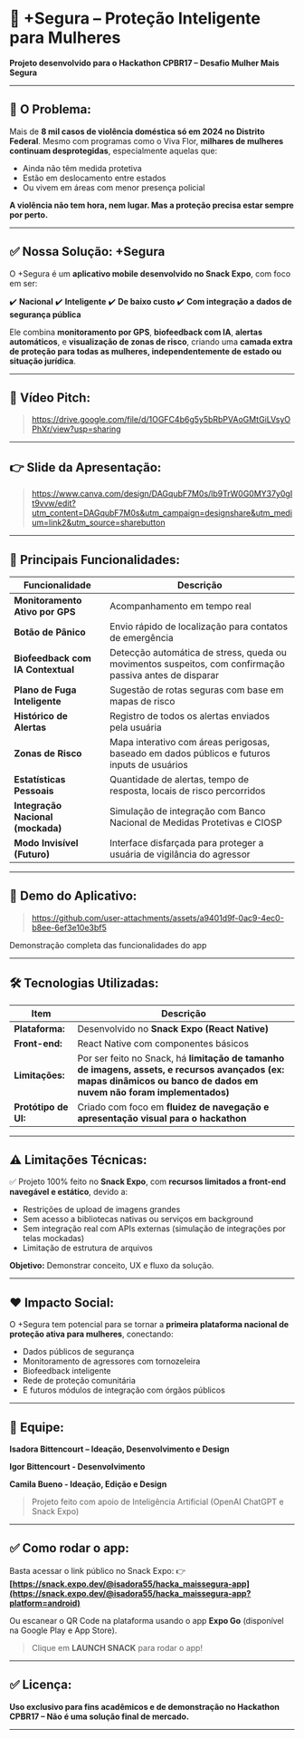 # 📱 +Segura – Proteção Inteligente para Mulheres

**Projeto desenvolvido para o Hackathon CPBR17 – Desafio Mulher Mais Segura**

---

## 🚩 O Problema:

Mais de **8 mil casos de violência doméstica só em 2024 no Distrito Federal**.
Mesmo com programas como o Viva Flor, **milhares de mulheres continuam desprotegidas**, especialmente aquelas que:

* Ainda não têm medida protetiva
* Estão em deslocamento entre estados
* Ou vivem em áreas com menor presença policial

**A violência não tem hora, nem lugar. Mas a proteção precisa estar sempre por perto.**

---

## ✅ Nossa Solução: +Segura

O +Segura é um **aplicativo mobile desenvolvido no Snack Expo**, com foco em ser:

✔️ **Nacional**
✔️ **Inteligente**
✔️ **De baixo custo**
✔️ **Com integração a dados de segurança pública**

Ele combina **monitoramento por GPS**, **biofeedback com IA**, **alertas automáticos**, e **visualização de zonas de risco**, criando uma **camada extra de proteção para todas as mulheres, independentemente de estado ou situação jurídica**.

---

## 🎥 Vídeo Pitch:

> https://drive.google.com/file/d/1OGFC4b6g5y5bRbPVAoGMtGiLVsyOPhXr/view?usp=sharing

---

## 👉 Slide da Apresentação:

> https://www.canva.com/design/DAGqubF7M0s/lb9TrW0G0MY37y0gIt9vvw/edit?utm_content=DAGqubF7M0s&utm_campaign=designshare&utm_medium=link2&utm_source=sharebutton

---
## 🚀 Principais Funcionalidades:

| Funcionalidade                    | Descrição                                                                                               |
| --------------------------------- | ------------------------------------------------------------------------------------------------------- |
| **Monitoramento Ativo por GPS**   | Acompanhamento em tempo real                                                                            |
| **Botão de Pânico**               | Envio rápido de localização para contatos de emergência                                                 |
| **Biofeedback com IA Contextual** | Detecção automática de stress, queda ou movimentos suspeitos, com confirmação passiva antes de disparar |
| **Plano de Fuga Inteligente**     | Sugestão de rotas seguras com base em mapas de risco                                                    |
| **Histórico de Alertas**          | Registro de todos os alertas enviados pela usuária                                                      |
| **Zonas de Risco**                | Mapa interativo com áreas perigosas, baseado em dados públicos e futuros inputs de usuários             |
| **Estatísticas Pessoais**         | Quantidade de alertas, tempo de resposta, locais de risco percorridos                                   |
| **Integração Nacional (mockada)** | Simulação de integração com Banco Nacional de Medidas Protetivas e CIOSP                                |
| **Modo Invisível (Futuro)**       | Interface disfarçada para proteger a usuária de vigilância do agressor                                  |

---
## 🎥 Demo do Aplicativo: 


> https://github.com/user-attachments/assets/a9401d9f-0ac9-4ec0-b8ee-6ef3e10e3bf5

Demonstração completa das funcionalidades do app

---

## 🛠️ Tecnologias Utilizadas:

| Item                 | Descrição                                                                                                                                                             |
| -------------------- | --------------------------------------------------------------------------------------------------------------------------------------------------------------------- |
| **Plataforma:**      | Desenvolvido no **Snack Expo (React Native)**                                                                                                                         |
| **Front-end:**       | React Native com componentes básicos                                                                                                                                  |
| **Limitações:**      | Por ser feito no Snack, há **limitação de tamanho de imagens, assets, e recursos avançados (ex: mapas dinâmicos ou banco de dados em nuvem não foram implementados)** |
| **Protótipo de UI:** | Criado com foco em **fluidez de navegação e apresentação visual para o hackathon**                                                                                    |

---

## ⚠️ Limitações Técnicas:

✅ Projeto 100% feito no **Snack Expo**, com **recursos limitados a front-end navegável e estático**, devido a:

* Restrições de upload de imagens grandes
* Sem acesso a bibliotecas nativas ou serviços em background
* Sem integração real com APIs externas (simulação de integrações por telas mockadas)
* Limitação de estrutura de arquivos

**Objetivo:** Demonstrar conceito, UX e fluxo da solução.

---

## ❤️ Impacto Social:

O +Segura tem potencial para se tornar a **primeira plataforma nacional de proteção ativa para mulheres**, conectando:

* Dados públicos de segurança
* Monitoramento de agressores com tornozeleira
* Biofeedback inteligente
* Rede de proteção comunitária
* E futuros módulos de integração com órgãos públicos

---

## 👥 Equipe:

**Isadora Bittencourt – Ideação, Desenvolvimento e Design**

**Igor Bittencourt - Desenvolvimento**

**Camila Bueno - Ideação, Edição e Design**

> Projeto feito com apoio de Inteligência Artificial (OpenAI ChatGPT e Snack Expo)

---

## ✅ Como rodar o app:

Basta acessar o link público no Snack Expo:
👉 **[https://snack.expo.dev/@isadora55/hacka_maissegura-app](https://snack.expo.dev/@isadora55/hacka_maissegura-app?platform=android)**

Ou escanear o QR Code na plataforma usando o app **Expo Go** (disponível na Google Play e App Store).

> Clique em **LAUNCH SNACK** para rodar o app! 
---

## ✅ Licença:

**Uso exclusivo para fins acadêmicos e de demonstração no Hackathon CPBR17 – Não é uma solução final de mercado.**

---

